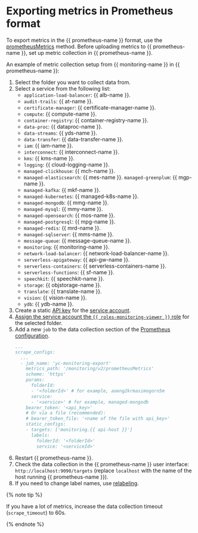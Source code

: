 # Exporting metrics in Prometheus format
To export metrics in the {{ prometheus-name }} format, use the [prometheusMetrics](../../api-ref/MetricsData/prometheusMetrics.md) method. Before uploading metrics to {{ prometheus-name }}, set up metric collection in {{ prometheus-name }}.

An example of metric collection setup from {{ monitoring-name }} in {{ prometheus-name }}:
1. Select the folder you want to collect data from.
1. Select a service from the following list:
   - `application-load-balancer`: {{ alb-name }}.
   - `audit-trails`: {{ at-name }}.
   - `certificate-manager`: {{ certificate-manager-name }}.
   - `compute`: {{ compute-name }}.
   - `container-registry`: {{ container-registry-name }}.
   - `data-proc`: {{ dataproc-name }}.
   - `data-streams`: {{ yds-name }}.
   - `data-transfer`: {{ data-transfer-name }}.
   - `iam`: {{ iam-name }}.
   - `interconnect`: {{ interconnect-name }}.
   - `kms`: {{ kms-name }}.
   - `logging`: {{ cloud-logging-name }}.
   - `managed-clickhouse`: {{ mch-name }}.
   - `managed-elasticsearch`: {{ mes-name }}.
    `managed-greenplum`: {{ mgp-name }}.
   - `managed-kafka`: {{ mkf-name }}.
   - `managed-kubernetes`: {{ managed-k8s-name }}.
   - `managed-mongodb`: {{ mmg-name }}.
   - `managed-mysql`: {{ mmy-name }}.
   - `managed-opensearch`: {{ mos-name }}.
   - `managed-postgresql`: {{ mpg-name }}.
   - `managed-redis`: {{ mrd-name }}.
   - `managed-sqlserver`: {{ mms-name }}.
   - `message-queue`: {{ message-queue-name }}.
   - `monitoring`: {{ monitoring-name }}.
   - `network-load-balancer`: {{ network-load-balancer-name }}.
   - `serverless-apigateway`: {{ api-gw-name }}.
   - `serverless-containers`: {{ serverless-containers-name }}.
   - `serverless-functions`: {{ sf-name }}.
   - `speechkit`: {{ speechkit-name }}.
   - `storage`: {{ objstorage-name }}.
   - `translate`: {{ translate-name }}.
   - `vision`: {{ vision-name }}.
   - `ydb`: {{ ydb-name }}.
1. Create a static [API key](../../../iam/operations/api-key/create.md) for the [service account](../../../iam/concepts/users/service-accounts).
1. [Assign the service account the `{{ roles-monitoring-viewer }}` role](../../../iam/operations/roles/grant#access-to-sa) for the selected folder.
1. Add a new `job` to the data collection section of the [Prometheus configuration](https://prometheus.io/docs/prometheus/latest/configuration/configuration).
   ```yaml
   ...
   scrape_configs:
     ...
     - job_name: 'yc-monitoring-export'
       metrics_path: '/monitoring/v2/prometheusMetrics'
       scheme: 'https'
       params:
         folderId:
         - '<folderId>' # for example, aoeng2krmasimogorn5m
         service:
         - '<service>' # for example, managed-mongodb
       bearer_token: '<api_key>'
       # Or via a file (recommended):
       # bearer_token_file: '<name of the file with api_key>'
       static_configs:
       - targets: ['monitoring.{{ api-host }}']
         labels:
           folderId: '<folderId>'
           service: '<serviceId>'
   ```
1. Restart {{ prometheus-name }}.
1. Check the data collection in the {{ prometheus-name }} user interface: `http://localhost:9090/targets` (replace `localhost` with the name of the host running {{ prometheus-name }}).
1. If you need to change label names, use [relabeling](https://prometheus.io/docs/prometheus/latest/configuration/configuration/#relabel_config).

{% note tip %}

If you have a lot of metrics, increase the data collection timeout (`scrape_timeout`) to 60s.

{% endnote %}
